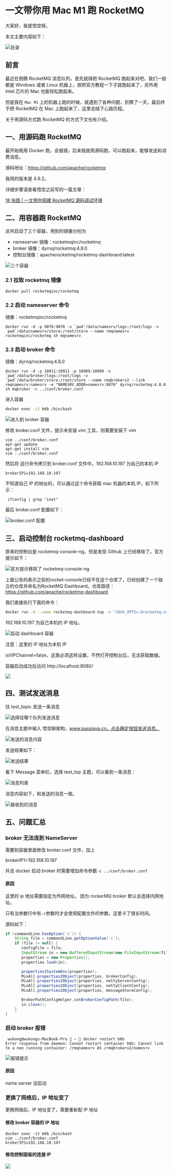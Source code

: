 # 一文带你用 Mac M1 跑 RocketMQ

大家好，我是悟空呀。

本文主要内容如下：

![目录](http://cdn.jayh.club/uPic/image-2022092818500468405jrHg.png)

## 前言

最近在倒腾 RocketMQ 消息队列，首先就得把 RocketMQ 跑起来对吧，我们一般都是 Windows 或者 Linux 机器上，按照官方教程一下子就跑起来了，另外用 Intel 芯片的 Mac 也能轻松跑起来。

但是我在 `Mac M1` 上的机器上跑的时候，就遇到了各种问题，折腾了一天，最后终于把 RocketMQ 在 Mac 上跑起来了，这里总结下心路历程。

关于用源码方式跑 RocketMQ 的方式下文也有介绍。

## 一、用源码跑 RocketMQ

最开始我用 Docker 跑，会报错，后来我就用源码跑，可以跑起来，能够发送和消费消息。

源码地址：https://github.com/apache/rocketmq

我用的版本是 4.9.2。

详细步骤请查看悟空之前写的一篇文章：

[18 张图 | 一文带你搭建 RocketMQ 源码调试环境](https://mp.weixin.qq.com/s?__biz=MzAwMjI0ODk0NA==&mid=2451962257&idx=1&sn=5397e968dd70278871db6a02112389da&chksm=8d1c000eba6b8918188d6a7fa748444c1e1b76ef552c0b8251146b1b3f6f29b9360458169d2b&token=934208076&lang=zh_CN#rd)

## 二、用容器跑 RocketMQ

总共启动了三个容器，用到的镜像分别为

- nameserver 镜像：rocketmqinc/rocketmq
- broker 镜像：dyrnq/rocketmq:4.8.0 
- 控制台镜像：apacherocketmq/rocketmq-dashboard:latest 

![三个容器](http://cdn.jayh.club/uPic/image-20220921222546677IQWS2Z.png)

### 2.1 拉取 rocketmq 镜像

```
docker pull rocketmqinc/rocketmq
```

### 2.2 启动 nameserver 命令

镜像：rocketmqinc/rocketmq

```
docker run -d -p 9876:9876 -v `pwd`/data/namesrv/logs:/root/logs -v `pwd`/data/namesrv/store:/root/store --name rmqnamesrv  rocketmqinc/rocketmq sh mqnamesrv
```

### 2.3 启动 broker 命令

镜像：dyrnq/rocketmq:4.8.0

```
docker run -d -p 10911:10911 -p 10909:10909 -v `pwd`/data/broker/logs:/root/logs -v `pwd`/data/broker/store:/root/store --name rmqbrokerv2 --link rmqnamesrv:namesrv -e "NAMESRV_ADDR=namesrv:9876" dyrnq/rocketmq:4.8.0 sh mqbroker -c ../conf/broker.conf
```

进入容器

```sh
docker exec -it b6b /bin/bash
```

![进入到 broker 容器](http://cdn.jayh.club/uPic/807202fcc105d37fc9728d1c4852719cLkr2lc3AYGE6.png)

修改 broker.conf 文件，提示未安装 vim 工具，则需要安装下 vim 

```
vim ../conf/broker.conf
apt-get update
apt-get install vim
vim ../conf/broker.conf
```

然后将 这行命令拷贝到 broker.conf 文件中。192.168.10.197 为自己的本机 IP

```
brokerIP1=192.168.10.197
```

不知道自己 IP 的地址的，可以通过这个命令获取 mac 机器的本机 IP，如下所示：

```
 ifconfig | grep "inet"
```

最后 broker.conf 配置如下：

![broker.conf 配置](http://cdn.jayh.club/uPic/205e9ba71e34e5a0aec10a66aa086760dHyf8G.png)

## 三、启动控制台 rocketmq-dashboard

原来的控制台是 rocketmq-console-ng，但是发现 Github 上已经移除了。官方提示如下：

![官方提示移除了 rocketmq-console-ng](http://cdn.jayh.club/uPic/5f6fa99cbbbbb6deb7875aa9e1394d4aEbmE14.png)

上面公告的表示之前的rocket-console已经不在这个仓库了，已经创建了一个独立的仓库并命名为RocketMQ Dashboard。仓库路径：https://github.com/apache/rocketmq-dashboard

我们直接执行下面的命令：

```sh
docker run -d --name rocketmq-dashboard-top -e "JAVA_OPTS=-Drocketmq.namesrv.addr=192.168.10.197:9876 -Drocketmq.config.isVIPChannel=false" -p 8080:8080 -t apacherocketmq/rocketmq-dashboard:latest
```

192.168.10.197 为自己本机的 IP 地址。

![启动 dashboard 容器](http://cdn.jayh.club/uPic/56fb65ce9163b6d59de0b82757c2004fNH6oEJ.png)

注意：这里的 IP 地址为本机 IP

isVIPChannel=false，这里必须这样设置，不然打开控制台后，无法获取数据。

容器启动成功后访问 http://localhost:8080/

![](http://cdn.jayh.club/uPic/0378942fc989a48f98afa510af363afdmcfqTt.png)

## 四、测试发送消息

往 test_topic 发送一条消息

![选择往哪个队列发送消息](http://cdn.jayh.club/uPic/2883a829e1ae2aa1a397452afd6d1667HSZ6KD.png)

在消息主题中输入 悟空聊架构，www.passjava.cn，点击确定按钮发送消息。

![发送的消息内容](http://cdn.jayh.club/uPic/b957f504afba9a1f28708967e1f85bd1lbJA40.png)

发送结果如下：

![发送结果](http://cdn.jayh.club/uPic/e8084fedc3585062bca7e36914a0fbf7GYjPVT.png)

看下 Message 菜单栏，选择 test_top 主题，可以看到一条消息：

![消息列表](http://cdn.jayh.club/uPic/0fe27239df6e4e19eab35f36ea59c3ffzW5bEa.png)

消息内容如下，和发送的消息一致。

![接收到的消息](http://cdn.jayh.club/uPic/85ebb06d12717c61afe269cffdb48d6bskf8u3.png)

## 五、问题汇总

### broker 无法连到 NameServer

需要到容器里面修改 broker.conf 文件，加上

brokerIP1=192.168.10.197

并且 docker 启动 broker 时需要增加命令参数`-c ../conf/broker.conf`

#### 原因

这里的 ip 地址需要指定为外网地址。
因为 rockerMQ broker 默认会选择内网地址。

只有当参数行中有`-c`参数时才会使用配置文件的参数。这里卡了很长时间。

源码如下：

```JAVA
if (commandLine.hasOption('c')) {
    String file = commandLine.getOptionValue('c');
    if (file != null) {
       configFile = file;
       InputStream in = new BufferedInputStream(new FileInputStream(file));
       properties = new Properties();
       properties.load(in);

       properties2SystemEnv(properties);
       MixAll.properties2Object(properties, brokerConfig);
       MixAll.properties2Object(properties, nettyServerConfig);
       MixAll.properties2Object(properties, nettyClientConfig);
       MixAll.properties2Object(properties, messageStoreConfig);

       BrokerPathConfigHelper.setBrokerConfigPath(file);
       in.close();
    }
}
```

### 启动 broker 报错

```SH
 wukong@wukongs-MacBook-Pro  ~  docker restart b6b
Error response from daemon: Cannot restart container b6b: Cannot link to a non running container: /rmqnamesrv AS /rmqbrokerv2/namesrv
```

![报错提示](http://cdn.jayh.club/uPic/46850ea2199b388a891752f9ab52990fMj5rJn.png)

#### 原因

name server 没启动

### 更换了网络后，IP 地址变了

更换网络后，IP 地址变了，需要重新配 IP 地址

#### 修改 broker 容器的 IP 地址

``` SH
docker exec -it b6b /bin/bash
vim ../conf/broker.conf
brokerIP1=192.168.10.197
```

#### 修改控制面板的连接 IP

![](http://cdn.jayh.club/uPic/image-2022092814260724811CXj6.png)